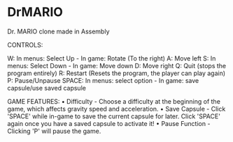 # DrMARIO
Dr. MARIO clone made in Assembly

CONTROLS:

W: In menus: Select Up - In game: Rotate (To the right)
A: Move left
S: In menus: Select Down - In game: Move down
D: Move right
Q: Quit (stops the program entirely)
R: Restart (Resets the program, the player can play again)
P: Pause/Unpause
SPACE: In menus: select option - In game: save capsule/use saved capsule

GAME FEATURES:
• Difficulty - Choose a difficulty at the beginning of the game, which affects gravity speed and acceleration.
• Save Capsule - Click 'SPACE' while in-game to save the current capsule for later. Click 'SPACE' again once you have a saved capsule to activate it!
• Pause Function - Clicking 'P' will pause the game.
